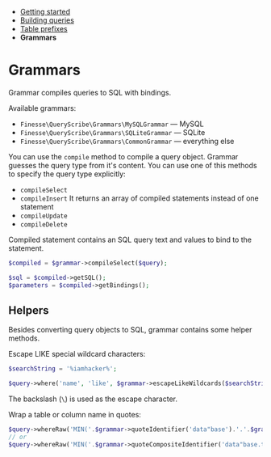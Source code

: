 * [Getting started](getting-started.md)
* [Building queries](building-queries.md)
* [Table prefixes](table-prefixes.md)
* **Grammars**


# Grammars

Grammar compiles queries to SQL with bindings.

Available grammars:

* `Finesse\QueryScribe\Grammars\MySQLGrammar` — MySQL
* `Finesse\QueryScribe\Grammars\SQLiteGrammar` — SQLite
* `Finesse\QueryScribe\Grammars\CommonGrammar` — everything else

You can use the `compile` method to compile a query object. Grammar guesses the query type from it's content.
You can use one of this methods to specify the query type explicitly:

* `compileSelect`
* `compileInsert` It returns an array of compiled statements instead of one statement
* `compileUpdate`
* `compileDelete`

Compiled statement contains an SQL query text and values to bind to the statement.

```php
$compiled = $grammar->compileSelect($query);

$sql = $compiled->getSQL();
$parameters = $compiled->getBindings();
```  

## Helpers

Besides converting query objects to SQL, grammar contains some helper methods.

Escape LIKE special wildcard characters:

```php
$searchString = '%iamhacker%';

$query->where('name', 'like', $grammar->escapeLikeWildcards($searchString).'_'); // "name" LIKE \%iamhacker\%_
```

The backslash (` \ `) is used as the escape character.

Wrap a table or column name in quotes:

```php
$query->whereRaw('MIN('.$grammar->quoteIdentifier('data"base').'.'.$grammar->quoteIdentifier('ta"ble').') > 10'); // MIN("data""base"."ta""ble") > 10
// or
$query->whereRaw('MIN('.$grammar->quoteCompositeIdentifier('data"base.ta"ble').') > 10'); // MIN("data""base"."ta""ble") > 10
```

